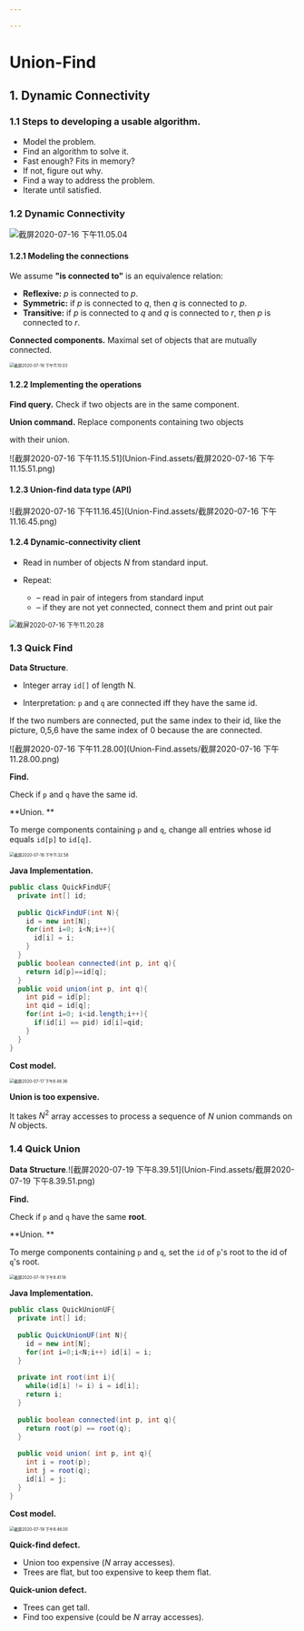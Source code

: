 ```yaml
---

---
```


# Union-Find

## 1. Dynamic Connectivity

### 1.1 Steps to developing a usable algorithm.

- Model the problem.
- Find an algorithm to solve it.
- Fast enough? Fits in memory?
- If not, figure out why.
- Find a way to address the problem. 
- Iterate until satisfied.

### 1.2 Dynamic Connectivity

![截屏2020-07-16 下午11.05.04](Union-Find.assets/Dynamic_Connectivity.png)

#### 1.2.1 Modeling the connections

We assume **"is connected to"** is an equivalence relation:

- **Reflexive:** *p* is connected to *p*.
- **Symmetric:** if *p* is connected to *q*, then *q* is connected to *p*. 
- **Transitive:** if *p* is connected to *q* and *q* is connected to *r*, then *p* is connected to *r*.

**Connected components.** Maximal set of objects that are mutually connected.

<img src="Union-Find.assets/截屏2020-07-16 下午11.10.03.png" alt="截屏2020-07-16 下午11.10.03" style="zoom: 50%;" />

#### 1.2.2 Implementing the operations

**Find query.** Check if two objects are in the same component.

**Union command.** Replace components containing two objects

with their union.

![截屏2020-07-16 下午11.15.51](Union-Find.assets/截屏2020-07-16 下午11.15.51.png)

#### 1.2.3 Union-find data type (API)

![截屏2020-07-16 下午11.16.45](Union-Find.assets/截屏2020-07-16 下午11.16.45.png)

#### 1.2.4 Dynamic-connectivity client

- Read in number of objects *N* from standard input. 

- Repeat:
  - –  read in pair of integers from standard input
  - –  if they are not yet connected, connect them and print out pair

<img src="Union-Find.assets/截屏2020-07-16 下午11.20.28.png" alt="截屏2020-07-16 下午11.20.28" style="zoom:80%;" />

### 1.3 Quick Find

**Data Structure**.

- Integer array `id[]` of length N.

- Interpretation: `p` and `q` are connected iff they have the same id.

If the two numbers are connected, put the same index to their id, like the picture, 0,5,6 have the same index of 0 because the are connected.

![截屏2020-07-16 下午11.28.00](Union-Find.assets/截屏2020-07-16 下午11.28.00.png)

**Find.** 

Check if `p` and `q` have the same id.

**Union. **

To merge components containing `p` and `q`, change all entries whose id equals `id[p]` to `id[q]`.

<img src="Union-Find.assets/截屏2020-07-16 下午11.32.58.png" alt="截屏2020-07-16 下午11.32.58" style="zoom:50%;" />

**Java Implementation.**

```java
public class QuickFindUF{
  private int[] id;
  
  public QickFindUF(int N){
    id = new int[N];
    for(int i=0; i<N;i++){
      id[i] = i;
    }
  }
  public boolean connected(int p, int q){
    return id[p]==id[q];
  }
  public void union(int p, int q){
    int pid = id[p];
    int qid = id[q];
    for(int i=0; i<id.length;i++){
      if(id[i] == pid) id[i]=qid;
    }
  }
}
```

**Cost model.**

<img src="Union-Find.assets/截屏2020-07-17 下午8.48.36.png" alt="截屏2020-07-17 下午8.48.36" style="zoom:50%;" />

**Union is too expensive.**

It takes $N^2$ array accesses to process a sequence of $N$ union commands on $N$ objects.

### 1.4 Quick Union

**Data Structure**.![截屏2020-07-19 下午8.39.51](Union-Find.assets/截屏2020-07-19 下午8.39.51.png)

**Find.** 

Check if `p` and `q` have the same **root**.

**Union. **

To merge components containing `p` and `q`, set the `id` of `p`'s root to the id of `q`'s root.

<img src="Union-Find.assets/截屏2020-07-19 下午8.41.18.png" alt="截屏2020-07-19 下午8.41.18" style="zoom:50%;" />

**Java Implementation.**

```java
public class QuickUnionUF{
  private int[] id;
  
  public QuickUnionUF(int N){
    id = new int[N];
    for(int i=0;i<N;i++) id[i] = i;
  }
  
  private int root(int i){
    while(id[i] != i) i = id[i];
    return i;
  }
  
  public boolean connected(int p, int q){
    return root(p) == root(q);
  }
  
  public void union( int p, int q){
    int i = root(p);
    int j = root(q);
    id[i] = j;
  }
}
```

**Cost model.**

<img src="Union-Find.assets/截屏2020-07-19 下午8.46.00.png" alt="截屏2020-07-19 下午8.46.00" style="zoom:50%;" />

**Quick-find defect.**

- Union too expensive (*N* array accesses).
- Trees are flat, but too expensive to keep them flat.

**Quick-union defect.**

- Trees can get tall.
- Find too expensive (could be *N* array accesses).